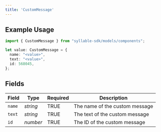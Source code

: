 ```yaml
---
title: 'CustomMessage'
---
```


## Example Usage

```typescript
import { CustomMessage } from "syllable-sdk/models/components";

let value: CustomMessage = {
  name: "<value>",
  text: "<value>",
  id: 568045,
};
```

## Fields

| Field                          | Type                           | Required                       | Description                    |
| ------------------------------ | ------------------------------ | ------------------------------ | ------------------------------ |
| `name`                         | *string*                       | TRUE             | The name of the custom message |
| `text`                         | *string*                       | TRUE             | The text of the custom message |
| `id`                           | *number*                       | TRUE             | The ID of the custom message   |